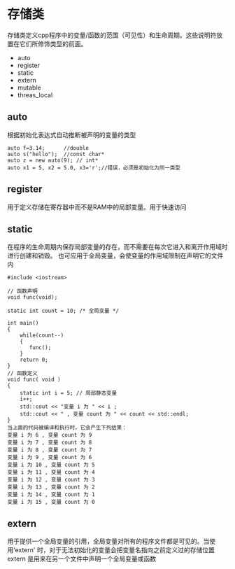 # 存储类 

存储类定义cpp程序中的变量/函数的范围（可见性）和生命周期。这些说明符放置在它们所修饰类型的前面。
- auto 
- register 
- static 
- extern
- mutable
- threas_local 


## auto 
根据初始化表达式自动推断被声明的变量的类型 
```
auto f=3.14;      //double
auto s("hello");  //const char*
auto z = new auto(9); // int*
auto x1 = 5, x2 = 5.0, x3='r';//错误，必须是初始化为同一类型
```

## register 
用于定义存储在寄存器中而不是RAM中的局部变量。用于快速访问 


## static 
在程序的生命周期内保存局部变量的存在，而不需要在每次它进入和离开作用域时进行创建和销毁。 
也可应用于全局变量，会使变量的作用域限制在声明它的文件内
```
#include <iostream>
 
// 函数声明 
void func(void);
 
static int count = 10; /* 全局变量 */
 
int main()
{
    while(count--)
    {
       func();
    }
    return 0;
}
// 函数定义
void func( void )
{
    static int i = 5; // 局部静态变量
    i++;
    std::cout << "变量 i 为 " << i ;
    std::cout << " , 变量 count 为 " << count << std::endl;
}
当上面的代码被编译和执行时，它会产生下列结果：
变量 i 为 6 , 变量 count 为 9
变量 i 为 7 , 变量 count 为 8
变量 i 为 8 , 变量 count 为 7
变量 i 为 9 , 变量 count 为 6
变量 i 为 10 , 变量 count 为 5
变量 i 为 11 , 变量 count 为 4
变量 i 为 12 , 变量 count 为 3
变量 i 为 13 , 变量 count 为 2
变量 i 为 14 , 变量 count 为 1
变量 i 为 15 , 变量 count 为 0
```

## extern 
用于提供一个全局变量的引用，全局变量对所有的程序文件都是可见的。当使用‘extern' 时，对于无法初始化的变量会把变量名指向之前定义过的存储位置  
extern 是用来在另一个文件中声明一个全局变量或函数 